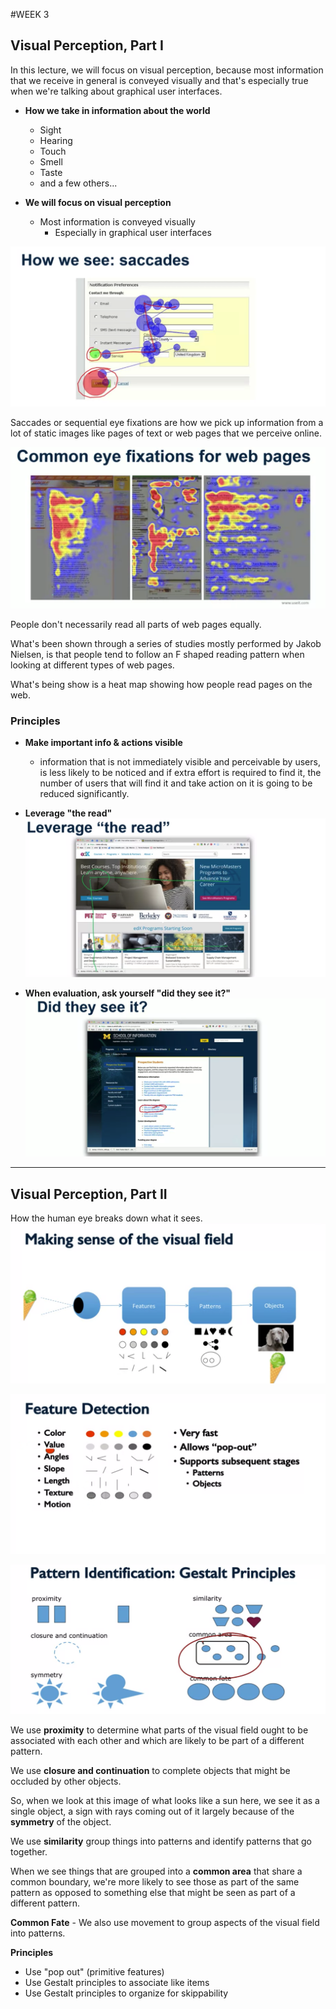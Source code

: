 #WEEK 3

## Visual Perception, Part I

In this lecture, we will focus on visual perception, because most information that we receive in general is conveyed visually and that's especially true when we're talking about graphical user interfaces.

- **How we take in information about the world**
    - Sight 
    - Hearing 
    - Touch 
    - Smell 
    - Taste 
    - and a few others...


- **We will focus on visual perception** 
    - Most information is conveyed visually 
        - Especially in graphical user interfaces

 ![saccades](Week3Images/saccades.png "") 


 Saccades or sequential eye fixations are how we pick up information from a lot of static images like pages of text or web pages that we perceive online.

 ![saccades](Week3Images/webfixations.png "")

People don't necessarily read all parts of web pages equally.

What's been shown through a series of studies mostly performed by Jakob Nielsen, is that people tend to follow an F shaped reading pattern when looking at different types of web pages. 

What's being show is a heat map showing how people read pages on the web. 


### Principles 

- **Make important info & actions visible** 
    - information that is not immediately visible and perceivable by users, is less likely to be noticed and if extra effort is required to find it, the number of users that will find it and take action on it is going to be reduced significantly.

- **Leverage "the read"** 
 ![leverage](Week3Images/leverageTheRead.png "")

- **When evaluation, ask yourself "did they see it?"** 
 ![didtheyseeit](Week3Images/didTheySeeit.png "")

---

## Visual Perception, Part II


How the human eye breaks down what it sees. 
![visualfield](Week3Images/visualfield.png "Visual Field")

![featureDetection](Week3Images/featureDetection.png "Feature Detection")

![gestaltPrinciples](Week3Images/gestaltPrinciples.png "Gestalt Principles")

We use **proximity** to determine what parts of the visual field ought to be associated with each other and which are likely to be part of a different pattern.

We use **closure and continuation** to complete objects that might be occluded by other objects.

So, when we look at this image of what looks like a sun here, we see it as a single object, a sign with rays coming out of it largely because of the **symmetry** of the object.

We use **similarity** group things into patterns and identify patterns that go together.

When we see things that are grouped into a **common area** that share a common boundary, we're more likely to see those as part of the same pattern as opposed to something else that might be seen as part of a different pattern.

**Common Fate** - We also use movement to group aspects of the visual field into patterns.

**Principles**
- Use "pop out" (primitive features)
- Use Gestalt principles to associate like items 
- Use Gestalt principles to organize for skippability 


